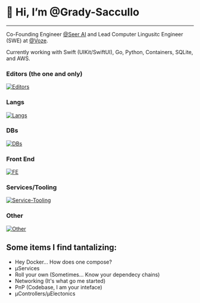 # 👋 Hi, I’m @Grady-Saccullo

---

Co-Founding Engineer [@Seer AI](https://github.com/Seer-AI) and Lead Computer Lingusitc Engineer (SWE) at [@Voze](https://github.com/Voze-HQ).

Currently working with Swift (UIKit/SwiftUI), Go, Python, Containers, SQLite, and AWS.

### Editors (the one and only)
[![Editors](https://skillicons.dev/icons?i=neovim)](https://skillicons.dev)

### Langs
[![Langs](https://skillicons.dev/icons?i=ts,go,swift,py,nix,zig)](https://skillicons.dev)

### DBs
[![DBs](https://skillicons.dev/icons?i=sqlite,postgres)](https://skillicons.dev)

### Front End
[![FE](https://skillicons.dev/icons?i=htmx,react,nextjs,redux)](https://skillicons.dev)

### Services/Tooling
[![Service-Tooling](https://skillicons.dev/icons?i=aws,cloudflare,docker)](https://skillicons.dev)

### Other
[![Other](https://skillicons.dev/icons?i=raspberrypi)](https://skillicons.dev)


## Some items I find tantalizing:
- Hey Docker... How does one compose?
- µServices
- Roll your own (Sometimes... Know your dependecy chains)
- Networking (It's what go me started)
- PnP (Codebase, I am your inteface)
- µControllers/µElectonics
